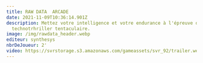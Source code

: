 ```yaml
---
title: RAW DATA  ARCADE
date: 2021-11-09T10:36:14.901Z
description: Mettez votre intelligence et votre endurance à l'épreuve dans ce
  technotrhriller tentaculaire.
image: /img/rawdata_header.webp
editeur: synthesys
nbrDeJoueur: 2'
video: https://svrstorage.s3.amazonaws.com/gameassets/svr_92/trailer.webm
---
```

